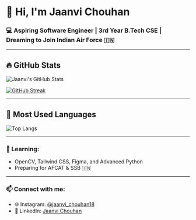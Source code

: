 # 👋 Hi, I'm Jaanvi Chouhan

### 💻 Aspiring Software Engineer | 3rd Year B.Tech CSE | Dreaming to Join Indian Air Force 🇮🇳

---

## 🔥 GitHub Stats

![Jaanvi's GitHub Stats](https://github-readme-stats.vercel.app/api?username=Jaanvichouhan34&show_icons=true&theme=radical)

[![GitHub Streak](https://streak-stats.demolab.com?user=Jaanvichouhan34&theme=radical)](https://git.io/streak-stats)

---

## 🎯 Most Used Languages

![Top Langs](https://github-readme-stats.vercel.app/api/top-langs/?username=Jaanvichouhan34&layout=pie&theme=radical)

---

### 🌱 Learning:
- OpenCV, Tailwind CSS, Figma, and Advanced Python
- Preparing for AFCAT & SSB 🇮🇳

---

### 📫 Connect with me:
- 🌐 Instagram: [@jaanvi_chouhan18](https://www.instagram.com/jaanvi_chouhan18)
- 💼 LinkedIn: [Jaanvi Chouhan](https://www.linkedin.com/in/jaanvi-chouhan-b83158313)
